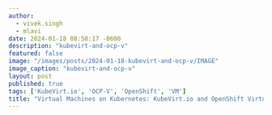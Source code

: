 ```yaml
---
author:
  - vivek.singh
  - mlavi
date: 2024-01-18 08:58:17 -0600
description: "kubevirt-and-ocp-v"
featured: false
image: "/images/posts/2024-01-18-kubevirt-and-ocp-v/IMAGE"
image_caption: "kubevirt-and-ocp-v"
layout: post
published: true
tags: ['KubeVirt.io', 'OCP-V', 'OpenShift', 'VM']
title: "Virtual Machines on Kubernetes: KubeVirt.io and OpenShift Virtualization"
---
```

